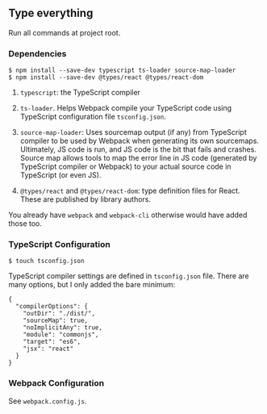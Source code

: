 ## Type everything

Run all commands at project root.

### Dependencies
```
$ npm install --save-dev typescript ts-loader source-map-loader
$ npm install --save-dev @types/react @types/react-dom
```

1. `typescript`: the TypeScript compiler

2. `ts-loader`. Helps Webpack compile your TypeScript code using TypeScript 
configuration file `tsconfig.json`.

3. `source-map-loader`: Uses sourcemap output (if any) from TypeScript compiler
to be used by Webpack when generating its own sourcemaps. Ultimately, JS code is
run, and JS code is the bit that fails and crashes. Source map allows tools to 
map the error line in JS code (generated by TypeScript compiler or Webpack) to 
your actual source code in TypeScript (or even JS).

4. `@types/react` and `@types/react-dom`: type definition files for React. These
are published by library authors.

You already have `webpack` and `webpack-cli` otherwise would have added those
too.

### TypeScript Configuration
```
$ touch tsconfig.json
```

TypeScript compiler settings are defined in `tsconfig.json` file. There are
many options, but I only added the bare minimum:
```
{
  "compilerOptions": {
    "outDir": "./dist/",
    "sourceMap": true,
    "noImplicitAny": true,
    "module": "commonjs",
    "target": "es6",
    "jsx": "react"
  }
}
```

### Webpack Configuration

See `webpack.config.js`.
